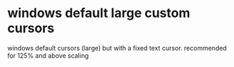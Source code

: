 # windows default large custom cursors
windows default cursors (large) but with a fixed text cursor. recommended for 125% and above scaling